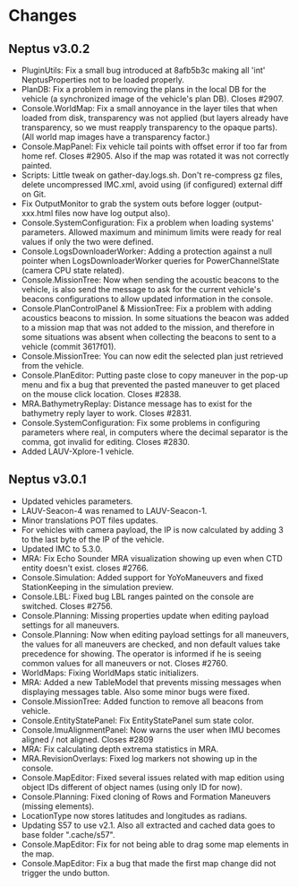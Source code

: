 Changes
=======

Neptus v3.0.2
-------------
 * PluginUtils: Fix a small bug introduced at 8afb5b3c making all 'int' NeptusProperties not to be loaded properly.
 * PlanDB: Fix a problem in removing the plans in the local DB for the vehicle (a synchronized image of the vehicle's plan DB). Closes #2907.
 * Console.WorldMap: Fix a small annoyance in the layer tiles that when loaded from disk, transparency was not applied (but layers already have transparency, so we must reapply transparency to the opaque parts). (All world map images have a transparency factor.)
 * Console.MapPanel: Fix vehicle tail points with offset error if too far from home ref. Closes #2905. Also if the map was rotated it was not correctly painted.
 * Scripts: Little tweak on gather-day.logs.sh. Don't re-compress gz files, delete uncompressed IMC.xml, avoid using (if configured) external diff on Git.
 * Fix OutputMonitor to grab the system outs before logger (output-xxx.html files now have log output also).
 * Console.SystemConfiguration: Fix a problem when loading systems' parameters. Allowed maximum and minimum limits were ready for real values if only the two were defined.
 * Console.LogsDownloaderWorker: Adding a protection against a null pointer when LogsDownloaderWorker queries for PowerChannelState (camera CPU state related).
 * Console.MissionTree: Now when sending the acoustic beacons to the vehicle, is also send the message to ask for the current vehicle's beacons configurations to allow updated information in the console.
 * Console.PlanControlPanel & MissionTree: Fix a problem with adding acoustics beacons to mission. In some situations the beacon was added to a mission map that was not added to the mission, and therefore in some situations was absent when collecting the beacons to sent to a vehicle (commit 3617f01).
 * Console.MissionTree: You can now edit the selected plan just retrieved from the vehicle.
 * Console.PlanEditor: Putting paste close to copy maneuver in the pop-up menu and fix a bug that prevented the pasted maneuver to get placed on the mouse click location. Closes #2838.
 * MRA.BathymetryReplay: Distance message has to exist for the bathymetry reply layer to work. Closes #2831.
 * Console.SystemConfiguration: Fix some problems in configuring parameters where real, in computers where the decimal separator is the comma, got invalid for editing. Closes #2830.
 * Added LAUV-Xplore-1 vehicle.

Neptus v3.0.1
-------------
 * Updated vehicles parameters.
 * LAUV-Seacon-4 was renamed to LAUV-Seacon-1.
 * Minor translations POT files updates.
 * For vehicles with camera payload, the IP is now calculated by adding 3 to the last byte of the IP of the vehicle.
 * Updated IMC to 5.3.0.
 * MRA: Fix Echo Sounder MRA visualization showing up even when CTD entity doesn't exist. closes #2766.
 * Console.Simulation: Added support for YoYoManeuvers and fixed StationKeeping in the simulation preview.
 * Console.LBL: Fixed bug LBL ranges painted on the console are switched. Closes #2756.
 * Console.Planning: Missing properties update when editing payload settings for all maneuvers.
 * Console.Planning: Now when editing payload settings for all maneuvers, the values for all maneuvers are checked, and non default values take precedence for showing. The operator is informed if he is seeing common values for all maneuvers or not. Closes #2760.
 * WorldMaps: Fixing WorldMaps static initializers.
 * MRA: Added a new TableModel that prevents missing messages when displaying messages table. Also some minor bugs were fixed.
 * Console.MissionTree: Added function to remove all beacons from vehicle.
 * Console.EntityStatePanel: Fix EntityStatePanel sum state color.
 * Console.ImuAlignmentPanel: Now warns the user when IMU becomes aligned / not
    aligned. Closes #2809
 * MRA: Fix calculating depth extrema statistics in MRA.
 * MRA.RevisionOverlays: Fixed log markers not showing up in the console.
 * Console.MapEditor: Fixed several issues related with map edition using object IDs different
    of object names (using only ID for now).
 * Console.Planning: Fixed cloning of Rows and Formation Maneuvers (missing elements).
 * LocationType now stores latitudes and longitudes as radians.
 * Updating S57 to use v2.1. Also all extracted and cached data goes to base folder ".cache/s57".
 * Console.MapEditor: Fix for not being able to drag some map elements in the map.
 * Console.MapEditor: Fix a bug that made the first map change did not trigger the undo button.

